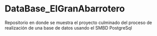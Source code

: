 # DataBase_ElGranAbarrotero
Repositorio en donde se muestra el proyecto culminado del proceso de realización de una base de datos usando el SMBD PostgreSql
